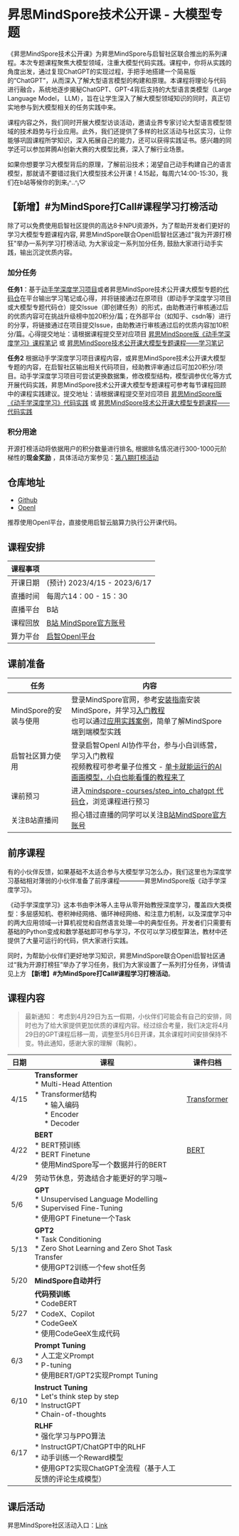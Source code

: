 # 昇思MindSpore技术公开课 - 大模型专题

《昇思MindSpore技术公开课》为昇思MindSpore与启智社区联合推出的系列课程。本次专题课程聚焦大模型领域，注重大模型代码实践。课程中，你将从实践的角度出发，通过复现ChatGPT的实现过程，手把手地搭建一个简易版的“ChatGPT”，从而深入了解大型语言模型的构建和原理。本课程将理论与代码进行融合，系统地逐步揭秘ChatGPT、GPT-4背后支持的大型语言类模型（Large Language Model， LLM），旨在让学生深入了解大模型领域知识的同时，真正切实地参与到大模型相关的任务实践中来。

课程内容之外，我们同时开展大模型访谈活动，邀请业界专家讨论大型语言模型领域的技术趋势与行业应用。此外，我们还提供了多样的社区活动与社区实习，让你能够巩固课程所学知识，深入拓展自己的能力，还可以获得实践证书。感兴趣的同学还可以参加昇腾AI创新大赛的大模型比赛，深入了解行业场景。

如果你想要学习大模型背后的原理，了解前沿技术；渴望自己动手构建自己的语言模型，那就请不要错过我们大模型技术公开课！4.15起，每周六14:00-15:30，我们在b站等候你的到来₍ᐢ..ᐢ₎♡

## 【新增】#为MindSpore打Call#课程学习打榜活动

除了可以免费使用启智社区提供的高达8卡NPU资源外，为了帮助开发者们更好的学习大模型专题课程内容, 昇思MindSpore联合OpenI启智社区通过"我为开源打榜狂"举办一系列学习打榜活动, 为大家设定一系列加分任务, 鼓励大家进行动手实践，输出沉淀优质内容。

### 加分任务

**任务1**：基于[动手学深度学习项目](https://openi.pcl.ac.cn/mindspore-courses/d2l-mindspore)或者昇思MindSpore技术公开课大模型专题的[代码仓](https://openi.pcl.ac.cn/mindspore-courses/step_into_chatgpt)在平台输出学习笔记或心得，并将链接通过在原项目（即动手学深度学习项目或大模型专题代码仓）提交Issue（即创建任务）的形式，由助教进行审核通过后的优质内容可在挑战升级榜中加20积分/篇；在外部平台（如知乎、csdn等）进行的分享，将链接通过在项目提交Issue，由助教进行审核通过后的优质内容加10积分/篇。心得提交地址：请根据课程提交至对应项目 [昇思MindSpore版《动手学深度学习》课程笔记](https://openi.pcl.ac.cn/mindspore-courses/d2l-mindspore/issues/1) 或 [昇思MindSpore技术公开课大模型专题课程——学习笔记](https://openi.pcl.ac.cn/mindspore-courses/step_into_chatgpt/issues/3)

**任务2** 根据动手学深度学习项目课程内容，或昇思MindSpore技术公开课大模型专题的内容，在启智社区输出相关代码项目，经助教评审通过后可加20积分/项目。动手学深度学习项目可尝试更换数据集，修改模型结构，模型调参优化等方式开展代码实践，昇思MindSpore技术公开课大模型专题课程可参考每节课程回顾中的课程实践建议。提交地址：请根据课程提交至对应项目  [昇思MindSpore版《动手学深度学习》代码实践](https://openi.pcl.ac.cn/mindspore-courses/d2l-mindspore/issues/2) 或 [昇思MindSpore技术公开课大模型专题课程——代码实践](https://openi.pcl.ac.cn/mindspore-courses/step_into_chatgpt/issues/4)


### 积分用途

开源打榜活动将依据用户的积分数量进行排名, 根据排名情况进行300-1000元阶梯性的**现金奖励** ，具体活动方案参见：[第八期打榜活动](https://openi.org.cn/index.php?a=lists&c=index&catid=233&m=content)

## 仓库地址

- [Github](https://github.com/mindspore-courses/step_into_chatgpt)
- [OpenI](https://openi.pcl.ac.cn/mindspore-courses/step_into_chatgpt)

推荐使用OpenI平台，直接使用启智云脑算力执行公开课代码。

## 课程安排

| 课程事项 |  |
|----------|----------|
| 开课日期 | (预计) 2023/4/15 - 2023/6/17|
| 直播时间 | 每周六14：00 - 15：30 |
| 直播平台 | B站 |
| 课程回放 | [B站 MindSpore官方账号](https://space.bilibili.com/526894060) |
| 算力平台 | [启智OpenI平台](https://openi.pcl.ac.cn/) |

## 课前准备

| 任务 | 内容 |
|----------|----------|
| MindSpore的安装与使用 | 登录MindSpore官网，参考[安装指南](https://www.mindspore.cn/install)安装MindSpore，并学习[入门教程](https://www.mindspore.cn/tutorials/zh-CN/r2.0.0-alpha/index.html) <br> 也可以通过[应用实践案例](https://www.mindspore.cn/tutorials/application/zh-CN/r2.0.0-alpha/index.html)，简单了解MindSpore端到端模型实践 |
| 启智社区算力使用 | 登录启智OpenI AI协作平台，参与小白训练营，学习入门教程 <br> 视频教程可参考量子位推文 - [单卡就能运行的AI画画模型，小白也能看懂的教程来了](https://mp.weixin.qq.com/s/BI2wqrp-xnBYE60pDBZAbA) |
| 课前预习 | 进入[mindspore-courses/step_into_chatgpt 代码仓](https://github.com/mindspore-courses/step_into_chatgpt)，浏览课程进行预习 |
| 关注B站直播间 | 担心错过直播的同学可以关注[B站MindSpore官方账号](https://space.bilibili.com/526894060?spm_id_from=333.337.0.0) |

## 前序课程

有的小伙伴反馈，如果基础不太适合参与大模型学习怎么办，我们这里也为深度学习基础相对薄弱的小伙伴准备了前序课程————昇思MindSpore版《动手学深度学习》。

《动手学深度学习》这本书由李沐等人主导从零开始教授深度学习，覆盖四大类模型：多层感知机、卷积神经网络、循环神经网络、和注意力机制，以及深度学习中的两大应用领域—计算机视觉和自然语言处理—中的典型任务。开发者们只需要有基础的Python变成和数学基础即可参与学习，不仅可以学习模型算法，教材中还提供了大量可运行的代码，供大家进行实践。

同时，为帮助小伙伴们更好地学习知识，昇思MindSpore联合OpenI启智社区通过“我为开源打榜狂”举办了学习任务，我们为大家设置了一系列打分任务，详情请见上方 **【新增】#为MindSpore打Call#课程学习打榜活动**。


## 课程内容

> 最新通知： 考虑到4月29日为五一假期，小伙伴们可能会有自己的安排，同时也为了给大家提供更加优质的课程内容。经过综合考量，我们决定将4月29日的GPT课程后移一周，调整至5月6日开课，其余课程时间安排保持不变。特此通知，感谢大家的理解（鞠躬）。

| 日期 | 课程 | 课件归档 |
|----------|----------|----------|
| 4/15 | **Transformer**<br> * Multi-Head Attention<br> * Transformer结构<br>&nbsp;&nbsp;&nbsp;&nbsp; * 输入编码 <br> &nbsp;&nbsp;&nbsp;&nbsp; * Encoder <br> &nbsp;&nbsp;&nbsp;&nbsp; * Decoder <br> | [Transformer](./1.Transformer/) |
| 4/22 | **BERT**<br> * BERT预训练<br> * BERT Finetune<br> * 使用MindSpore写一个数据并行的BERT<br> | [BERT](./2.BERT/) |
| 4/29 | 劳动节休息，劳逸结合才能更好的学习哦~ |  |
| 5/6 | **GPT**<br> * Unsupervised Language Modelling<br> * Supervised Fine-Tuning<br> * 使用GPT Finetune一个Task<br> |  |
| 5/13 | **GPT2**<br> * Task Conditioning<br> * Zero Shot Learning and Zero Shot Task Transfer<br> * 使用GPT2训练一个few shot任务<br> |  |
| 5/20 | **MindSpore自动并行** |  |
| 5/27 | **代码预训练**<br> * CodeBERT<br> * CodeX、Copilot<br> * CodeGeeX<br> * 使用CodeGeeX生成代码<br> |  |
| 6/3 | **Prompt Tuning**<br> * 人工定义Prompt<br> * P-tuning<br> * 使用BERT/GPT2实现Prompt Tuning<br> |  |
| 6/10 | **Instruct Tuning**<br> * Let's think step by step<br> * InstructGPT<br> * Chain-of-thoughts<br> |  |
| 6/17 | **RLHF**<br> * 强化学习与PPO算法<br> * InstructGPT/ChatGPT中的RLHF<br> * 动手训练一个Reward模型<br> * 使用GPT2实现ChatGPT全流程（基于人工反馈的评论生成模型）<br>|  |

## 课后活动

昇思MindSpore社区活动入口：[Link](https://gitee.com/mindspore/community/issues/I6Q9H4)